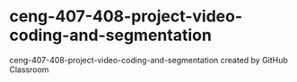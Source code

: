 # ceng-407-408-project-video-coding-and-segmentation
ceng-407-408-project-video-coding-and-segmentation created by GitHub Classroom
